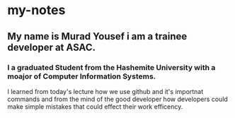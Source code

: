 # my-notes

## My name is Murad Yousef i am a trainee developer at ASAC.

### I a graduated Student from the Hashemite University with a moajor of Computer Information Systems.

I learned from today's lecture how we use github and it's importnat commands and from the mind of the good developer
how developers could make simple mistakes that could effect their work efficency.
